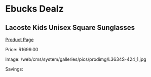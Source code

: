
# Ebucks Dealz
## Lacoste Kids Unisex Square Sunglasses
[Product Page](https://www.ebucks.com/web/shop/productSelected.do?prodId=1136184172&catId=1158501552)

Price: R1699.00

Image: /web/cms/system/galleries/pics/prodimg/L3634S-424_1.jpg

Savings: 


	